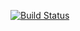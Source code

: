[![Build Status](https://travis-ci.org/paullepoulpe/dengels.ch.svg)](https://travis-ci.org/paullepoulpe/dengels.ch)
